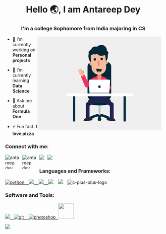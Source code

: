 <h1 align="center">Hello 🌏, I am Antareep Dey</h1>
<h3 align="center">I'm a college Sophomore from India majoring in CS </h3>
<img align="right" alt="GIF" src="https://github.com/AntareepDey/AntareepDey/blob/main/dp2.gif" width="400" height="300" />

- 🔭 I’m currently working on **Personal projects**  

- 🌱 I’m currently learning **Data Science**

- 💬 Ask me about **Formula One**

- ⚡ Fun fact: **I love pizza**


<h3 align="left">Connect with me:</h3>
<p align="left">
<a href="https://www.quora.com/profile/Antareep-Dey" target="blank"><img align='left' src="https://img.icons8.com/windows/144/fa314a/quora.png" alt="antareep dey" height="45" width="45" style="padding-right:10px; /><a href="https://t.me/ANTAREEP_DEY" target="blank"><img align='left' src="https://img.icons8.com/color/144/000000/telegram-app--v1.png" alt="antareep dey" height="45" width="45" style="padding-right:10px;/><a href="https://stackoverflow.com/users/16382965/antareep-dey" target="blank"><img  align='left' src="https://img.icons8.com/fluency/48/000000/stackoverflow.png" style="padding-right:10px;/></a><a href="https://www.linkedin.com/in/antareepdey/" target="blank"><img src="https://img.icons8.com/fluency/48/000000/linkedin-circled.png"></a>
</p>

<h3 align="left">Languages and Frameworks: </h3>
<p align="left">
<a href="https://www.python.org" target="_blank"> <img src="https://img.icons8.com/color/48/000000/python.png" alt="python"/>&emsp;<a href="https://www.markdownguide.org/" target="_blank"><img src="https://img.icons8.com/nolan/48/markdown.png">&nbsp&nbsp&nbsp&nbsp<a href="https://www.mysql.com/" target="_blank"><img src="https://img.icons8.com/fluency/48/000000/mysql-logo.png">&nbsp&nbsp&nbsp&nbsp<a href="https://html.spec.whatwg.org/" target="_blank"><img src="https://img.icons8.com/color/48/000000/html-5--v1.png"></a>&nbsp&nbsp&nbsp&nbsp<a><img src="https://img.icons8.com/nolan/64/flask.png"/>&emsp;<img width="48" height="48" src="https://img.icons8.com/color/48/c-plus-plus-logo.png" alt="c-plus-plus-logo"/></a>
<!--   <a target="_blank"> <img width="45" src="https://cdn.jsdelivr.net/gh/devicons/devicon@latest/icons/tensorflow/tensorflow-original.svg" alt="tensorflow" style="padding-right:10px;" /> -->
</p>

</p>
<h3 align="left">Software and Tools:</h3>
<p align="left"> <a href="https://www.figma.com/" target="_blank"> <img src="https://img.icons8.com/fluency/48/000000/figma.png">&nbsp&nbsp<a href="https://git-scm.com/" target="_blank"> <img src="https://www.vectorlogo.zone/logos/git-scm/git-scm-icon.svg" alt="git" width="40" height="40"/>&nbsp&nbsp<a href="https://www.photoshop.com/en" target="_blank">&nbsp&nbsp<img src="https://img.icons8.com/fluent/144/000000/adobe-photoshop.png" alt="photoshop" width="50" height="50"/>&nbsp&nbsp<a href="https://code.visualstudio.com/" target="_blank"><img src="https://img.icons8.com/color/144/000000/visual-studio-code-2019.png" width="50" height="50"/></a>
</p>

<p align="centre">
<a href="https://github.com/AntareepDey">
  <img  align="left" height="180"  src="https://github-readme-stats.vercel.app/api?username=AntareepDey&show_icons=true&theme=gotham&hide_border=true&count_total=true&hide_rank=true&show=prs_merged&hide=issues"/>
</a>
</p>
